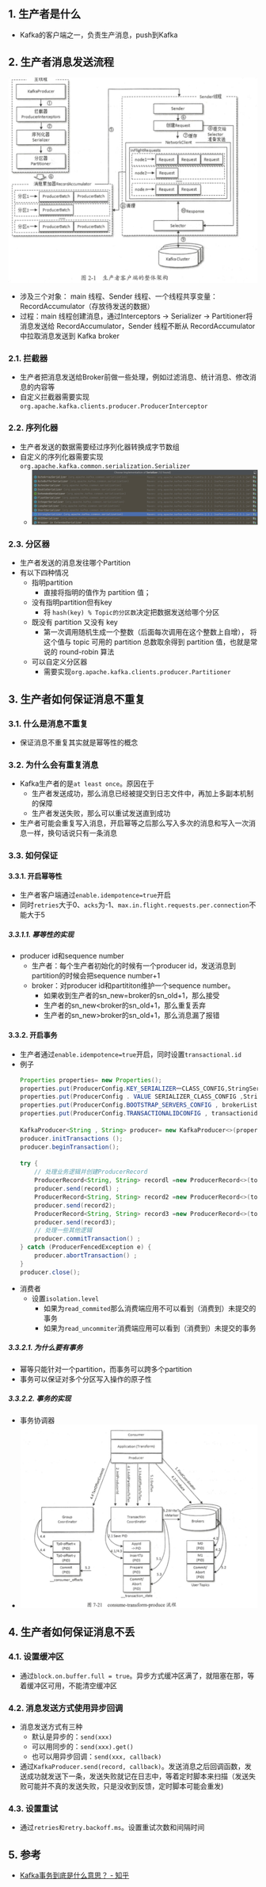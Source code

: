 ## 1. 生产者是什么
- Kafka的客户端之一，负责生产消息，push到Kafka
## 2. 生产者消息发送流程
![](https://raw.githubusercontent.com/TDoct/images/master/1619948545_20210502174214927_7125.png)

- 涉及三个对象： main 线程、Sender 线程、一个线程共享变量： RecordAccumulator（存放待发送的数据）
- 过程：main 线程创建消息，通过Interceptors -> Serializer -> Partitioner将消息发送给 RecordAccumulator，Sender 线程不断从 RecordAccumulator 中拉取消息发送到 Kafka broker

### 2.1. 拦截器
- 生产者把消息发送给Broker前做一些处理，例如过滤消息、统计消息、修改消息的内容等
- 自定义拦截器需要实现`org.apache.kafka.clients.producer.ProducerInterceptor`
### 2.2. 序列化器
- 生产者发送的数据需要经过序列化器转换成字节数组
- 自定义的序列化器需要实现`org.apache.kafka.common.serialization.Serializer`
     - ![](https://raw.githubusercontent.com/TDoct/images/master/1586403029_20200409100455199_5234.png)
### 2.3. 分区器
- 生产者发送的消息发往哪个Partition
- 有以下四种情况
    - 指明partition
        - 直接将指明的值作为 partition 值；
    - 没有指明partition但有key
        - 将 `hash(key) % Topic的分区数`决定把数据发送给哪个分区
    - 既没有 partition 又没有 key
        - 第一次调用随机生成一个整数（后面每次调用在这个整数上自增）， 将这个值与 topic 可用的 partition 总数取余得到 partition 值，也就是常说的 round-robin 算法
    - 可以自定义分区器
        - 需要实现`org.apache.kafka.clients.producer.Partitioner`


## 3. 生产者如何保证消息不重复

### 3.1. 什么是消息不重复
- 保证消息不重复其实就是幂等性的概念

### 3.2. 为什么会有重复消息

- Kafka生产者的是`at least once`。原因在于
    - 生产者发送成功，那么消息已经被提交到日志文件中，再加上多副本机制的保障
    - 生产者发送失败，那么可以重试发送直到成功
- 生产者可能会重复写入消息，开启幂等之后那么写入多次的消息和写入一次消息一样，换句话说只有一条消息

### 3.3. 如何保证
#### 3.3.1. 开启幂等性
- 生产者客户端通过`enable.idempotence=true`开启
- 同时`retries`大于0、`acks`为-1、`max.in.flight.requests.per.connection`不能大于5
##### 3.3.1.1. 幂等性的实现
- producer id和sequence number
    - 生产者：每个生产者初始化的时候有一个producer id，发送消息到partition的时候会把sequence number+1
    - broker：对producer id和partititon维护一个sequence number。
        - 如果收到生产者的sn_new=broker的sn_old+1，那么接受
        - 生产者的sn_new<broker的sn_old+1，那么重复丢弃
        - 生产者的sn_new>broker的sn_old+1，那么消息漏了报错
#### 3.3.2. 开启事务
- 生产者通过`enable.idempotence=true`开启，同时设置`transactional.id`
- 例子
    ```java
    Properties properties= new Properties();
    properties.put(ProducerConfig.KEY_SERIALIZER一CLASS_CONFIG,StringSerializer.class . getName()) ;
    properties.put(ProducerConfig . VALUE SERIALIZER_CLASS_CONFIG ,StringSerializer.class . getName());
    properties.put(ProducerConfig.BOOTSTRAP_SERVERS_CONFIG , brokerList);
    properties.put(ProducerConfig.TRANSACTIONALIDCONFIG , transactionid);

    KafkaProducer<String , String> producer= new KafkaProducer<>(properties );
    producer.initTransactions ();
    producer.beginTransaction();

    try {
    	// 处理业务逻辑并创建ProducerRecord
    	ProducerRecord<String, String> recordl =new ProducerRecord<>(topic,”msgl ”);
    	producer.send(recordl) ;
    	ProducerRecord<String, String> record2 =new ProducerRecord<>(topic,”msg2 ”);
    	producer.send(record2);
    	ProducerRecord<String, String> record3 =new ProducerRecord<>(topic,”msg3 ”);
    	producer.send(record3);
    	// 处理一些其他逻辑
    	producer.commitTransaction() ;
    } catch (ProducerFencedException e) {
    	producer.abortTransaction() ;
    }
    producer.close();
    ```
- 消费者
    - 设置`isolation.level`
        - 如果为`read_commited`那么消费端应用不可以看到（消费到）未提交的事务
        - 如果为`read_uncommiter`消费端应用可以看到（消费到）未提交的事务
##### 3.3.2.1. 为什么要有事务
- 幂等只能针对一个partition，而事务可以跨多个partition
- 事务可以保证对多个分区写入操作的原子性

##### 3.3.2.2. 事务的实现
- 事务协调器
- ![](https://raw.githubusercontent.com/TDoct/images/master/1620017366_20210503124921343_11112.png)
## 4. 生产者如何保证消息不丢
### 4.1. 设置缓冲区
- 通过`block.on.buffer.full = true`。异步方式缓冲区满了，就阻塞在那，等着缓冲区可用，不能清空缓冲区
### 4.2. 消息发送方式使用异步回调
- 消息发送方式有三种
    - 默认是异步的：`send(xxx)`
    - 可以用同步的：`send(xxx).get()`
    - 也可以用异步回调：`send(xxx, callback)`
- 通过`KafkaProducer.send(record, callback)`。发送消息之后回调函数，发送成功就发送下一条，发送失败就记在日志中，等着定时脚本来扫描（发送失败可能并不真的发送失败，只是没收到反馈，定时脚本可能会重发)
### 4.3. 设置重试
- 通过`retries和retry.backoff.ms`。设置重试次数和间隔时间

## 5. 参考
- [Kafka事务到底是什么意思？ \- 知乎](https://www.zhihu.com/question/311885878)